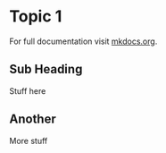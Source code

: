 # Topic 1

For full documentation visit [mkdocs.org](https://www.mkdocs.org).

## Sub Heading

Stuff here

## Another

More stuff
